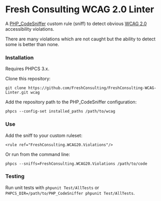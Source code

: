 # Fresh Consulting WCAG 2.0 Linter #

A [PHP_CodeSniffer](https://github.com/squizlabs/PHP_CodeSniffer) custom rule (sniff) to detect obvious [WCAG 2.0](https://www.w3.org/TR/WCAG20/) accessibility violations.

There are many violations which are not caught but the ability to detect some is better than none.


### Installation

Requires PHPCS 3.x.

Clone this repository:

    git clone https://github.com/FreshConsulting/FreshConsulting-WCAG-Linter.git wcag
	
Add the repository path to the PHP_CodeSniffer configuration:

    phpcs --config-set installed_paths /path/to/wcag


### Use

Add the sniff to your custom ruleset:

    <rule ref="FreshConsulting.WCAG20.Violations"/>

Or run from the command line:

    phpcs --sniffs=FreshConsulting.WCAG20.Violations /path/to/code
	

### Testing

Run unit tests with `phpunit Test/AllTests` or `PHPCS_DIR=/path/to/PHP_CodeSniffer phpunit Test/AllTests`.

